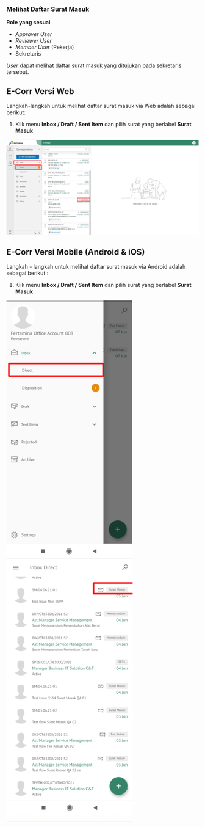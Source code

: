 ### **Melihat Daftar Surat Masuk**

**Role yang sesuai**

- *Approver User*
- *Reviewer User*
- *Member User* (Pekerja) 
- Sekretaris

 _User_ dapat melihat daftar surat masuk yang ditujukan pada sekretaris tersebut. 

## **E-Corr Versi Web**

Langkah-langkah untuk melihat daftar surat masuk via Web adalah sebagai berikut:

 1.  Klik menu **Inbox / Draft / Sent Item** dan pilih surat yang berlabel **Surat Masuk**

![gambar](SuratMasuk/SM_Web/02SM01.png)




## **E-Corr Versi Mobile (Android & iOS)**

Langkah - langkah untuk melihat daftar surat masuk via Android adalah sebagai berikut :

1. Klik menu **Inbox / Draft / Sent Item** dan pilih surat yang berlabel **Surat Masuk**

![gambar](SuratMasuk/SM_Android/DSM/02A01.png) ![gambar](SuratMasuk/SM_Android/DSM/02A02.png)


